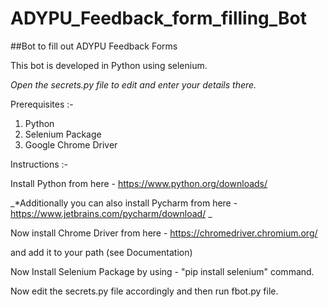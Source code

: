 # ADYPU_Feedback_form_filling_Bot
##Bot to fill out ADYPU Feedback Forms

This bot is developed in Python using selenium.

_Open the secrets.py file to edit and enter your details there._

Prerequisites :-
1) Python
2) Selenium Package
3) Google Chrome Driver

Instructions :-

Install Python from here - https://www.python.org/downloads/

_*Additionally you can also install Pycharm from here - https://www.jetbrains.com/pycharm/download/ _

Now install Chrome Driver from here - https://chromedriver.chromium.org/


and add it to your path (see Documentation)


Now Install Selenium Package by using - "pip install selenium" command.

Now edit the secrets.py file accordingly and then run fbot.py file.


